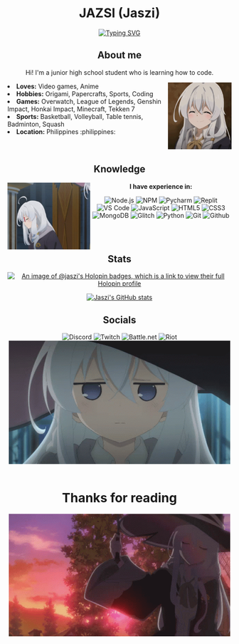 <h1 align="center"> JAZSI (Jaszi) </h1>

<p align="center">
    <a href="https://git.io/typing-svg">
        <img src="https://readme-typing-svg.demolab.com?font=Fira+Code&pause=1000&center=true&width=435&lines=Hello+World!!!" alt="Typing SVG" />
    </a>
</p>


<div>
    <div align="center">
        <h2> About me </h2>
        <p> Hi! I'm a junior high school student who is learning how to code.</p>
        <img src="images/elaina1.gif" align="right" height="150">
    </div>
    <li> <b>Loves:</b> Video games, Anime </li>
    <li> <b>Hobbies:</b> Origami, Papercrafts, Sports, Coding </li>
    <li> <b>Games:</b> Overwatch, League of Legends, Genshin Impact, Honkai Impact, Minecraft, Tekken 7 </li>
    <li> <b>Sports:</b> Basketball, Volleyball, Table tennis, Badminton, Squash
    <li> <b>Location:</b> Philippines :philippines:</li>
    <br>
    <br>
</div>

<div align="center">
    <h2> Knowledge </h2>
    <p>
        <img src="images/elaina2.gif" align="left" height="150">
        <b>I have experience in:</b>
    </p>
    <p>
        <img src="https://img.shields.io/badge/node.js-6DA55F?style=for-the-badge&logo=node.js&logoColor=white" alt="Node.js">
        <img src="https://img.shields.io/badge/NPM-%23CB3837.svg?style=for-the-badge&logo=npm&logoColor=white" alt="NPM">
        <img src="https://img.shields.io/badge/pycharm-143?style=for-the-badge&logo=pycharm&logoColor=black&color=black&labelColor=green" alt="Pycharm">
        <img src="https://img.shields.io/badge/Replit-DD1200?style=for-the-badge&logo=Replit&logoColor=white" alt="Replit">
        <img src="https://img.shields.io/badge/Visual%20Studio%20Code-0078d7.svg?style=for-the-badge&logo=visual-studio-code&logoColor=white" alt="VS Code">
        <img src="https://img.shields.io/badge/javascript-%23323330.svg?style=for-the-badge&logo=javascript&logoColor=%23F7DF1E" alt="JavaScript">
        <img src="https://img.shields.io/badge/html5-%23E34F26.svg?style=for-the-badge&logo=html5&logoColor=white" alt="HTML5">
        <img src="https://img.shields.io/badge/css3-%231572B6.svg?style=for-the-badge&logo=css3&logoColor=white" alt="CSS3">
        <img src="https://img.shields.io/badge/MongoDB-%234ea94b.svg?style=for-the-badge&logo=mongodb&logoColor=white" alt="MongoDB">
        <img src="https://img.shields.io/badge/glitch-%233333FF.svg?style=for-the-badge&logo=glitch&logoColor=white" alt="Glitch">
        <img src="https://img.shields.io/badge/python-3670A0?style=for-the-badge&logo=python&logoColor=ffdd54" alt="Python">
        <img src="https://img.shields.io/badge/git-%23F05033.svg?style=for-the-badge&logo=git&logoColor=white" alt="Git">
        <img src="https://img.shields.io/badge/github-%23121011.svg?style=for-the-badge&logo=github&logoColor=white" alt="Github">
    </p>
    <br>
    <br>
</div>

<div align="center">
    <h2> Stats </h2>
    <p><a href="https://holopin.io/@jaszi"><img src="https://holopin.me/jaszi" alt="An image of @jaszi&#39;s Holopin badges, which is a link to view their full Holopin profile"></a></p>
    <p><a href="https://github.com/JAZSI"><img src="https://github-readme-stats.vercel.app/api?username=JAZSI&hide=prs,issues,contribs&show_icons=true&theme=radical" alt="Jaszi&#39;s GitHub stats"></a></p>
</div>

<div align="center">
    <h2> Socials </h2>
    <img src="https://img.shields.io/badge/Jaszi-%235865F2.svg?style=for-the-badge&logo=discord&logoColor=white" alt="Discord">
    <img src="https://img.shields.io/badge/Jaszi__ow-%239146FF.svg?style=for-the-badge&logo=Twitch&logoColor=white" alt="Twitch">
    <img src="https://img.shields.io/badge/JASZI.11272-%2300AEFF.svg?style=for-the-badge&logo=battle.net&logoColor=white" alt="Battle.net">
    <img src="https://img.shields.io/badge/JASZII.JASZI-D32936.svg?style=for-the-badge&logo=riotgames&logoColor=white" alt="Riot">
    <br>
    <img src="images/elaina3.gif">
    <br>
    <br>
</div>

<div align="center">
    <h1> Thanks for reading </h1>
    <img src="images/elaina4.gif">
</div>

<!--
**JAZSI/JAZSI** is a ✨ _special_ ✨ repository because its `README.md` (this file) appears on your GitHub profile.

Here are some ideas to get you started:

- 🔭 I’m currently working on ...
- 🌱 I’m currently learning ...
- 👯 I’m looking to collaborate on ...
- 🤔 I’m looking for help with ...
- 💬 Ask me about ...
- 📫 How to reach me: ...
- 😄 Pronouns: ...
- ⚡ Fun fact: ...
-->